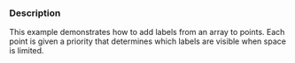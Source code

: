 ### Description

This example demonstrates how to add labels from an array to points. Each point is given a priority that determines which labels are visible when space is limited.
